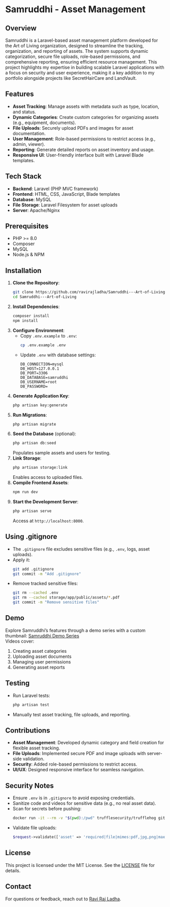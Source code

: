 # Samruddhi - Asset Management

## Overview
Samruddhi is a Laravel-based asset management platform developed for the Art of Living organization, designed to streamline the tracking, organization, and reporting of assets. The system supports dynamic categorization, secure file uploads, role-based permissions, and comprehensive reporting, ensuring efficient resource management. This project highlights my expertise in building scalable Laravel applications with a focus on security and user experience, making it a key addition to my portfolio alongside projects like SecretHairCare and LandVault.

## Features
- **Asset Tracking**: Manage assets with metadata such as type, location, and status.
- **Dynamic Categories**: Create custom categories for organizing assets (e.g., equipment, documents).
- **File Uploads**: Securely upload PDFs and images for asset documentation.
- **User Management**: Role-based permissions to restrict access (e.g., admin, viewer).
- **Reporting**: Generate detailed reports on asset inventory and usage.
- **Responsive UI**: User-friendly interface built with Laravel Blade templates.

## Tech Stack
- **Backend**: Laravel (PHP MVC framework)
- **Frontend**: HTML, CSS, JavaScript, Blade templates
- **Database**: MySQL
- **File Storage**: Laravel Filesystem for asset uploads
- **Server**: Apache/Nginx

## Prerequisites
- PHP >= 8.0
- Composer
- MySQL
- Node.js & NPM

## Installation
1. **Clone the Repository**:
   ```bash
   git clone https://github.com/ravirajladha/Samruddhi---Art-of-Living.git
   cd Samruddhi---Art-of-Living
   ```
2. **Install Dependencies**:
   ```bash
   composer install
   npm install
   ```
3. **Configure Environment**:
   - Copy `.env.example` to `.env`:
     ```bash
     cp .env.example .env
     ```
   - Update `.env` with database settings:
     ```
     DB_CONNECTION=mysql
     DB_HOST=127.0.0.1
     DB_PORT=3306
     DB_DATABASE=samruddhi
     DB_USERNAME=root
     DB_PASSWORD=
     ```
4. **Generate Application Key**:
   ```bash
   php artisan key:generate
   ```
5. **Run Migrations**:
   ```bash
   php artisan migrate
   ```
6. **Seed the Database** (optional):
   ```bash
   php artisan db:seed
   ```
   Populates sample assets and users for testing.
7. **Link Storage**:
   ```bash
   php artisan storage:link
   ```
   Enables access to uploaded files.
8. **Compile Frontend Assets**:
   ```bash
   npm run dev
   ```
9. **Start the Development Server**:
   ```bash
   php artisan serve
   ```
   Access at `http://localhost:8000`.

## Using .gitignore
- The `.gitignore` file excludes sensitive files (e.g., `.env`, logs, asset uploads).
- Apply it:
  ```bash
  git add .gitignore
  git commit -m "Add .gitignore"
  ```
- Remove tracked sensitive files:
  ```bash
  git rm --cached .env
  git rm --cached storage/app/public/assets/*.pdf
  git commit -m "Remove sensitive files"
  ```

## Demo
Explore Samruddhi’s features through a demo series with a custom thumbnail: [Samruddhi Demo Series](https://www.youtube.com/playlist?list=YOUR_PLAYLIST_ID)  
Videos cover:
1. Creating asset categories
2. Uploading asset documents
3. Managing user permissions
4. Generating asset reports

## Testing
- Run Laravel tests:
  ```bash
  php artisan test
  ```
- Manually test asset tracking, file uploads, and reporting.

## Contributions
- **Asset Management**: Developed dynamic category and field creation for flexible asset tracking.
- **File Uploads**: Implemented secure PDF and image uploads with server-side validation.
- **Security**: Added role-based permissions to restrict access.
- **UI/UX**: Designed responsive interface for seamless navigation.

## Security Notes
- Ensure `.env` is in `.gitignore` to avoid exposing credentials.
- Sanitize code and videos for sensitive data (e.g., no real asset data).
- Scan for secrets before pushing:
  ```bash
  docker run -it --rm -v "$(pwd):/pwd" trufflesecurity/trufflehog git file:///pwd
  ```
- Validate file uploads:
  ```php
  $request->validate(['asset' => 'required|file|mimes:pdf,jpg,png|max:10240']);
  ```

## License
This project is licensed under the MIT License. See the [LICENSE](LICENSE) file for details.

## Contact
For questions or feedback, reach out to [Ravi Raj Ladha](mailto:ravirajladha@gmail.com).